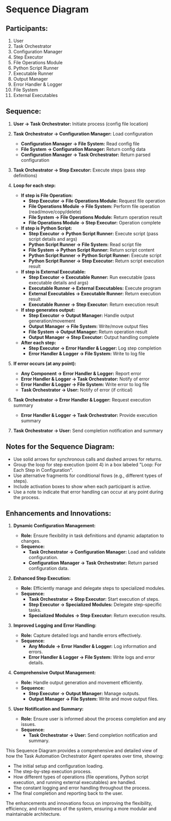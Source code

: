 # Sequence Diagram

## Participants:
1. User
2. Task Orchestrator
3. Configuration Manager
4. Step Executor
5. File Operations Module
6. Python Script Runner
7. Executable Runner
8. Output Manager
9. Error Handler & Logger
10. File System
11. External Executables

## Sequence:

1. **User -> Task Orchestrator:** Initiate process (config file location)
   
2. **Task Orchestrator -> Configuration Manager:** Load configuration
   - **Configuration Manager -> File System:** Read config file
   - **File System -> Configuration Manager:** Return config data
   - **Configuration Manager -> Task Orchestrator:** Return parsed configuration
   
3. **Task Orchestrator -> Step Executor:** Execute steps (pass step definitions)
   
4. **Loop for each step:**
   - **If step is File Operation:**
     - **Step Executor -> File Operations Module:** Request file operation
     - **File Operations Module -> File System:** Perform file operation (read/move/copy/delete)
     - **File System -> File Operations Module:** Return operation result
     - **File Operations Module -> Step Executor:** Operation complete
   - **If step is Python Script:**
     - **Step Executor -> Python Script Runner:** Execute script (pass script details and args)
     - **Python Script Runner -> File System:** Read script file
     - **File System -> Python Script Runner:** Return script content
     - **Python Script Runner -> Python Script Runner:** Execute script
     - **Python Script Runner -> Step Executor:** Return script execution result
   - **If step is External Executable:**
     - **Step Executor -> Executable Runner:** Run executable (pass executable details and args)
     - **Executable Runner -> External Executables:** Execute program
     - **External Executables -> Executable Runner:** Return execution result
     - **Executable Runner -> Step Executor:** Return execution result
   - **If step generates output:**
     - **Step Executor -> Output Manager:** Handle output generation/movement
     - **Output Manager -> File System:** Write/move output files
     - **File System -> Output Manager:** Return operation result
     - **Output Manager -> Step Executor:** Output handling complete
   - **After each step:**
     - **Step Executor -> Error Handler & Logger:** Log step completion
     - **Error Handler & Logger -> File System:** Write to log file
   
5. **If error occurs (at any point):**
   - **Any Component -> Error Handler & Logger:** Report error
   - **Error Handler & Logger -> Task Orchestrator:** Notify of error
   - **Error Handler & Logger -> File System:** Write error to log file
   - **Task Orchestrator -> User:** Notify of error (if critical)
   
6. **Task Orchestrator -> Error Handler & Logger:** Request execution summary
   - **Error Handler & Logger -> Task Orchestrator:** Provide execution summary
   
7. **Task Orchestrator -> User:** Send completion notification and summary

## Notes for the Sequence Diagram:
- Use solid arrows for synchronous calls and dashed arrows for returns.
- Group the loop for step execution (point 4) in a box labeled "Loop: For Each Step in Configuration".
- Use alternative fragments for conditional flows (e.g., different types of steps).
- Include activation boxes to show when each participant is active.
- Use a note to indicate that error handling can occur at any point during the process.

## Enhancements and Innovations:

1. **Dynamic Configuration Management:**
   - **Role:** Ensure flexibility in task definitions and dynamic adaptation to changes.
   - **Sequence:**
     - **Task Orchestrator -> Configuration Manager:** Load and validate configuration.
     - **Configuration Manager -> Task Orchestrator:** Return parsed configuration data.

2. **Enhanced Step Execution:**
   - **Role:** Efficiently manage and delegate steps to specialized modules.
   - **Sequence:**
     - **Task Orchestrator -> Step Executor:** Start execution of steps.
     - **Step Executor -> Specialized Modules:** Delegate step-specific tasks.
     - **Specialized Modules -> Step Executor:** Return execution results.

3. **Improved Logging and Error Handling:**
   - **Role:** Capture detailed logs and handle errors effectively.
   - **Sequence:**
     - **Any Module -> Error Handler & Logger:** Log information and errors.
     - **Error Handler & Logger -> File System:** Write logs and error details.

4. **Comprehensive Output Management:**
   - **Role:** Handle output generation and movement efficiently.
   - **Sequence:**
     - **Step Executor -> Output Manager:** Manage outputs.
     - **Output Manager -> File System:** Write and move output files.

5. **User Notification and Summary:**
   - **Role:** Ensure user is informed about the process completion and any issues.
   - **Sequence:**
     - **Task Orchestrator -> User:** Send completion notification and summary.

This Sequence Diagram provides a comprehensive and detailed view of how the Task Automation Orchestrator Agent operates over time, showing:
- The initial setup and configuration loading.
- The step-by-step execution process.
- How different types of operations (file operations, Python script execution, and running external executables) are handled.
- The constant logging and error handling throughout the process.
- The final completion and reporting back to the user.

The enhancements and innovations focus on improving the flexibility, efficiency, and robustness of the system, ensuring a more modular and maintainable architecture.
